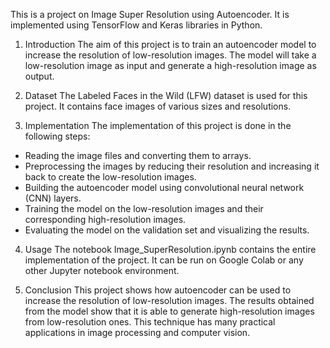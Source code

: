 This is a project on Image Super Resolution using Autoencoder. It is implemented using TensorFlow and Keras libraries in Python.

1.  Introduction
The aim of this project is to train an autoencoder model to increase the resolution of low-resolution images. The model will take a low-resolution image as input and generate a high-resolution image as output.

2.  Dataset
The Labeled Faces in the Wild (LFW) dataset is used for this project. It contains face images of various sizes and resolutions.

3.  Implementation
The implementation of this project is done in the following steps:

- Reading the image files and converting them to arrays.
- Preprocessing the images by reducing their resolution and increasing it back to create the low-resolution images.
- Building the autoencoder model using convolutional neural network (CNN) layers.
- Training the model on the low-resolution images and their corresponding high-resolution images.
- Evaluating the model on the validation set and visualizing the results.
4.  Usage
The notebook Image_SuperResolution.ipynb contains the entire implementation of the project. It can be run on Google Colab or any other Jupyter notebook environment.

5.  Conclusion
This project shows how autoencoder can be used to increase the resolution of low-resolution images. The results obtained from the model show that it is able to generate high-resolution images from low-resolution ones. This technique has many practical applications in image processing and computer vision.